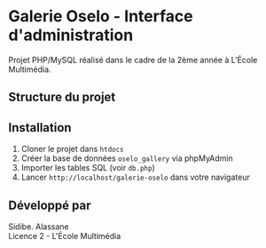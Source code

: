 #  Galerie Oselo - Interface d'administration

Projet PHP/MySQL réalisé dans le cadre de la 2ème année à L'École Multimédia.

## Structure du projet


##  Installation

1. Cloner le projet dans `htdocs`
2. Créer la base de données `oselo_gallery` via phpMyAdmin
3. Importer les tables SQL (voir `db.php`)
4. Lancer `http://localhost/galerie-oselo` dans votre navigateur

##  Développé par

Sidibe. Alassane  
Licence 2 - L'École Multimédia
